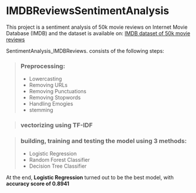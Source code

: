 # IMDBReviewsSentimentAnalysis

This project is a sentiment analysis of 50k movie reviews on Internet Movie Database (IMDB) and the dataset is available on: [IMDB dataset of 50k movie reviews](https://www.kaggle.com/datasets/lakshmi25npathi/imdb-dataset-of-50k-movie-reviews)

SentimentAnalysis_IMDBReviews. consists of the following steps:
> ### Preprocessing: 
> - Lowercasting
> - Removing URLs
> - Removing Punctuations
> - Removing Stopwords
> - Handling Emogies
> - stemming

> ### vectorizing using TF-IDF

> ### building, training and testing the model using 3 methods:
> - Logistic Regression
> - Random Forest Classifier
> - Decision Tree Classifier

At the end, **Logistic Regression** turned out to be the best model, with **accuracy score of 0.8941**
